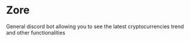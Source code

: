 # Zore
General discord bot allowing you to see the latest cryptocurrencies trend and other functionalities
